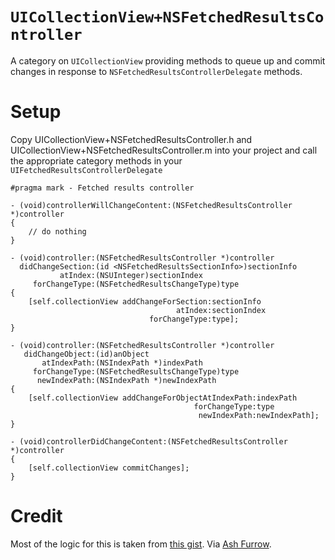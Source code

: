 # `UICollectionView+NSFetchedResultsController`

A category on `UICollectionView` providing methods to queue up and commit changes in response to `NSFetchedResultsControllerDelegate` methods.

# Setup

Copy UICollectionView+NSFetchedResultsController.h and UICollectionView+NSFetchedResultsController.m into your project and call the appropriate category methods in your `UIFetchedResultsControllerDelegate`

    #pragma mark - Fetched results controller
    
    - (void)controllerWillChangeContent:(NSFetchedResultsController *)controller
    {
        // do nothing
    }
    
    - (void)controller:(NSFetchedResultsController *)controller
      didChangeSection:(id <NSFetchedResultsSectionInfo>)sectionInfo
               atIndex:(NSUInteger)sectionIndex
         forChangeType:(NSFetchedResultsChangeType)type
    {
        [self.collectionView addChangeForSection:sectionInfo
                                         atIndex:sectionIndex
                                   forChangeType:type];
    }
    
    - (void)controller:(NSFetchedResultsController *)controller
       didChangeObject:(id)anObject
           atIndexPath:(NSIndexPath *)indexPath
         forChangeType:(NSFetchedResultsChangeType)type
          newIndexPath:(NSIndexPath *)newIndexPath
    {
        [self.collectionView addChangeForObjectAtIndexPath:indexPath
                                             forChangeType:type
                                              newIndexPath:newIndexPath];
    }
    
    - (void)controllerDidChangeContent:(NSFetchedResultsController *)controller
    {
        [self.collectionView commitChanges];
    }
    
# Credit

Most of the logic for this is taken from [this gist](https://gist.github.com/4440c1cba83318e276bb). Via [Ash Furrow](https://github.com/AshFurrow/UICollectionView-NSFetchedResultsController).
